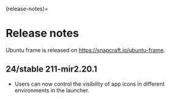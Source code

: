 (release-notes)=

# Release notes
Ubuntu frame is released on https://snapcraft.io/ubuntu-frame. 

## 24/stable 211-mir2.20.1  
- Users can now control the visibility of app icons in different environments
  in the launcher.
